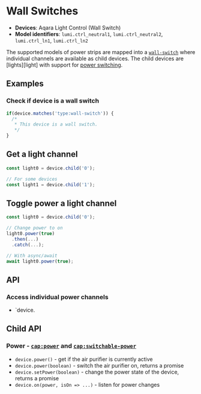 # Wall Switches

* **Devices**: Aqara Light Control (Wall Switch)
* **Model identifiers**: `lumi.ctrl_neutral1`, `lumi.ctrl_neutral2`, `lumi.ctrl_ln1`, `lumi.ctrl_ln2`

The supported models of power strips are mapped into a [`wall-switch`][wall-switch] where individual channels are available as child devices. The
child devices are [lights][light] with support for
[power switching][switchable-power].

## Examples

### Check if device is a wall switch

```javascript
if(device.matches('type:wall-switch')) {
  /*
   * This device is a wall switch.
   */
}
```

## Get a light channel

```javascript
const light0 = device.child('0');

// For some devices
const light1 = device.child('1');
```

## Toggle power a light channel

```javascript
const light0 = device.child('0');

// Change power to on
light0.power(true)
  .then(...)
  .catch(...);

// With async/await
await light0.power(true);
```

## API

### Access individual power channels

* `device.

## Child API

### Power - [`cap:power`][power] and [`cap:switchable-power`][switchable-power]

* `device.power()` - get if the air purifier is currently active
* `device.power(boolean)` - switch the air purifier on, returns a promise
* `device.setPower(boolean)` - change the power state of the device, returns a promise
* `device.on(power, isOn => ...)` - listen for power changes

[wall-switch]: http://abstract-things.readthedocs.io/en/latest/electrical/wall-switches.html
[power]: http://abstract-things.readthedocs.io/en/latest/common/power.html
[switchable-power]: http://abstract-things.readthedocs.io/en/latest/common/switchable-power.html
